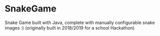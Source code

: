 # SnakeGame
Snake Game built with Java, complete with manually configurable snake images :)
(originally built in 2018/2019 for a school Hackathon)
